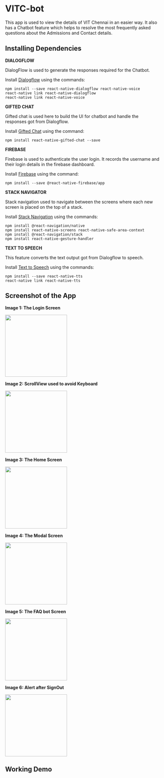 # VITC-bot

This app is used to view the details of VIT Chennai in an easier way. It also has a Chatbot feature which helps to resolve the most frequently asked questions about the Admissions and Contact details. 

## Installing Dependencies

**DIALOGFLOW**

DialogFlow is used to generate the responses required for the Chatbot. 

Install [Dialogflow](https://www.npmjs.com/package/react-native-dialogflow) using the commands:
```
npm install --save react-native-dialogflow react-native-voice
react-native link react-native-dialogflow
react-native link react-native-voice
```

**GIFTED CHAT**

Gifted chat is used here to build the UI for chatbot and handle the responses got from Dialogflow.

Install [Gifted Chat](https://www.npmjs.com/package/react-native-gifted-chat) using the command:
```
npm install react-native-gifted-chat --save
```

**FIREBASE**

Firebase is used to authenticate the user login. It records the username and their login details in the firebase dashboard.

Install [Firebase](https://rnfirebase.io/) using the command:
```
npm install --save @react-native-firebase/app
```

**STACK NAVIGATOR**

Stack navigation used to navigate between the screens where each new screen is placed on the top of a stack.

Install [Stack Navigation](https://reactnavigation.org/docs/stack-navigator/) using the commands:
```
npm install @react-navigation/native
npm install react-native-screens react-native-safe-area-context
npm install @react-navigation/stack
npm install react-native-gesture-handler
```

**TEXT TO SPEECH**

This feature converts the text output got from Dialogflow to speech.

Install [Text to Speech](https://www.npmjs.com/package/react-native-tts) using the commands:
```
npm install --save react-native-tts
react-native link react-native-tts
```

## Screenshot of the App

**Image 1: The Login Screen**

<img src="https://user-images.githubusercontent.com/88975859/168877061-59017dc1-538a-411a-a388-017e30ef6f59.png" width="200">

**Image 2: ScrollView used to avoid Keyboard**

<img src="https://user-images.githubusercontent.com/88975859/168877068-84b70d44-a1f3-4c8f-a46e-77c906ace3de.png" width="200">

**Image 3: The Home Screen**

<img src="https://user-images.githubusercontent.com/88975859/168876867-db4bfab3-e4df-4878-a607-402cab812258.png" width="200">

**Image 4: The Modal Screen**

<img src="https://user-images.githubusercontent.com/88975859/168876904-3a6b7e47-34c9-4461-abeb-932a627ab76d.png" width="200">

**Image 5: The FAQ bot Screen**

<img src="https://user-images.githubusercontent.com/88975859/168877030-e5f86581-9f97-43c7-ba09-3aeba2b4a496.png" width="200">

**Image 6: Alert after SignOut**

<img src="https://user-images.githubusercontent.com/88975859/168877045-e84bf86f-6f18-45c0-91a8-8014b52bb2c7.png" width="200">

## Working Demo

[](https://user-images.githubusercontent.com/88975859/168883906-560be55b-70d1-4bf1-bbfc-68118504fbf4.mp4)


